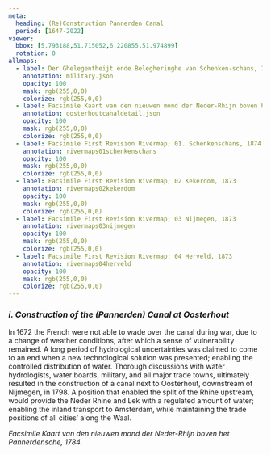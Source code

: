 ```yaml
---
meta:
  heading: (Re)Construction Pannerden Canal
  period: [1647-2022]
viewer:
  bbox: [5.793188,51.715052,6.220855,51.974899]
  rotation: 0
allmaps:
  - label: Der Ghelegentheijt ende Belegheringhe van Schenken-schans, 1647
    annotation: military.json
    opacity: 100
    mask: rgb(255,0,0)
    colorize: rgb(255,0,0)
  - label: Facsimile Kaart van den nieuwen mond der Neder-Rhijn boven het Pannerdensche, 1784
    annotation: oosterhoutcanaldetail.json
    opacity: 100
    mask: rgb(255,0,0)
    colorize: rgb(255,0,0)
  - label: Facsimile First Revision Rivermap; 01. Schenkenschans, 1874
    annotation: rivermaps01schenkenschans
    opacity: 100
    mask: rgb(255,0,0)
    colorize: rgb(255,0,0)
  - label: Facsimile First Revision Rivermap; 02 Kekerdom, 1873
    annotation: rivermaps02kekerdom
    opacity: 100
    mask: rgb(255,0,0)
    colorize: rgb(255,0,0)
  - label: Facsimile First Revision Rivermap; 03 Nijmegen, 1873
    annotation: rivermaps03nijmegen
    opacity: 100
    mask: rgb(255,0,0)
    colorize: rgb(255,0,0)
  - label: Facsimile First Revision Rivermap; 04 Herveld, 1873
    annotation: rivermaps04herveld
    opacity: 100
    mask: rgb(255,0,0)
    colorize: rgb(255,0,0)    
---
```


### _i.    Construction of the (Pannerden) Canal at Oosterhout_

In 1672 the French were not able to wade over the canal during war, due to a change of weather conditions, after which a sense of vulnerability remained. A long period of hydrological uncertainties was claimed to come to an end when a new technological solution was presented; enabling the controlled distribution of water. 
Thorough discussions with water hydrologists, water boards, military, and all major trade towns, ultimately resulted in the construction of a canal next to Oosterhout, downstream of Nijmegen, in 1798. A position that enabled the split of the Rhine upstream, would provide the Neder Rhine and Lek with a regulated amount of water; enabling the inland transport to Amsterdam, while maintaining the trade positions of all cities’ along the Waal.

_Facsimile Kaart van den nieuwen mond der Neder-Rhijn boven het Pannerdensche, 1784_

